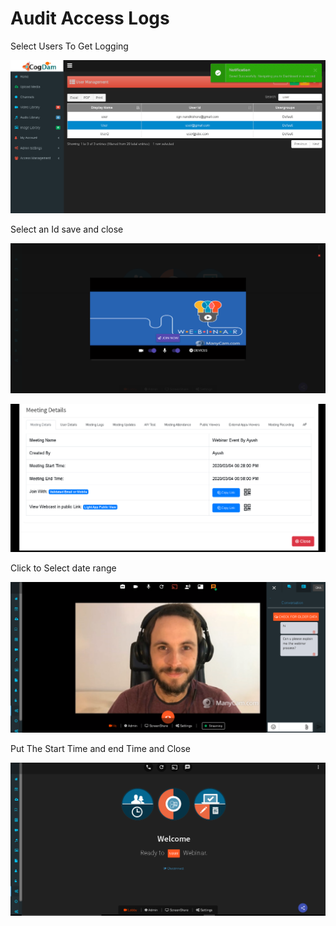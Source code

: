 # Audit Access Logs

Select Users To Get Logging

![](../.gitbook/assets/image%20%2898%29.png)

Select an Id save and close

![](../.gitbook/assets/image%20%28200%29.png)

![](../.gitbook/assets/image%20%28245%29.png)

Click to Select date range

![](../.gitbook/assets/image%20%28142%29.png)

Put The Start Time and end Time and Close

![](../.gitbook/assets/image%20%28194%29.png)

